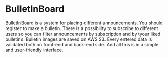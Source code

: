 # BulletInBoard
BulletInBoard is a system for placing different announcements. You should register to make a bulletin. There is a possibility to subscribe to different users so you can filter announcements by subscription and by tyour liked bulletins. Bulletin images are saved on AWS S3. Every entered data is validated both on front-end and back-end side. And all this is in a simple and user-friendly interface.
